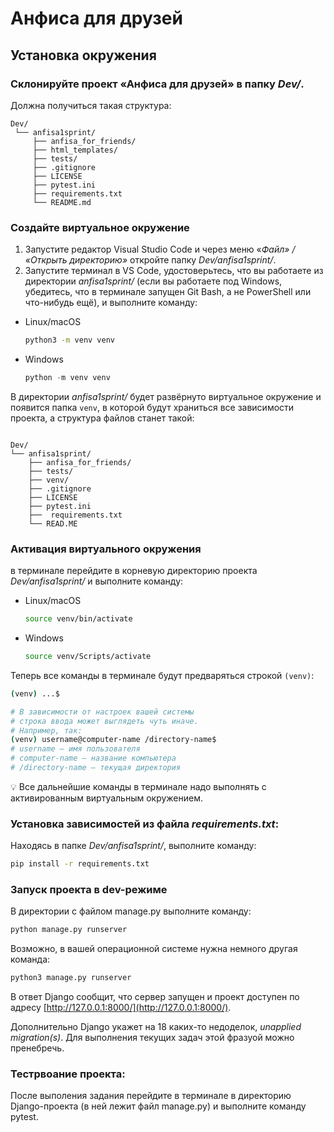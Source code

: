 # Анфиса для друзей

## Установка окружения 
### Склонируйте проект «Анфиса для друзей» в папку *Dev/*.

Должна получиться такая структура:

```
Dev/
 └── anfisa1sprint/
     ├── anfisa_for_friends/
     ├── html_templates/
     ├── tests/
     ├── .gitignore
     ├── LICENSE
     ├── pytest.ini  
     ├── requirements.txt
     └── README.md
```

### Создайте виртуальное окружение

1. Запустите редактор Visual Studio Code и через меню «*Файл» / «Открыть директорию»* откройте папку *Dev/anfisa1sprint/*. 
2. Запустите терминал в VS Code, удостоверьтесь, что вы работаете из директории *anfisa1sprint/* (если вы работаете под Windows, убедитесь, что в терминале запущен Git Bash, а не PowerShell или что-нибудь ещё), и выполните команду:
- Linux/macOS
    
    ```bash
    python3 -m venv venv
    ```
    
- Windows
    
    ```python
    python -m venv venv
    ```
   
В директории *anfisa1sprint/* будет развёрнуто виртуальное окружение и появится папка `venv`, в которой будут храниться все зависимости проекта, а структура файлов станет такой:

```

Dev/
└── anfisa1sprint/
    ├── anfisa_for_friends/
    ├── tests/
    ├── venv/   
    ├── .gitignore
    ├── LICENSE
    ├── pytest.ini  
    ├──  requirements.txt
    └── READ.ME
```

### Активация виртуального окружения
в терминале перейдите в корневую директорию проекта *Dev/anfisa1sprint/* и выполните команду:
- Linux/macOS
    
    ```bash
    source venv/bin/activate
    ```
    
- Windows
    
    ```bash
    source venv/Scripts/activate
    ```
    

Теперь все команды в терминале будут предваряться строкой `(venv)`:

```bash
(venv) ...$

# В зависимости от настроек вашей системы 
# строка ввода может выглядеть чуть иначе.
# Например, так:
(venv) username@computer-name /directory-name$
# username — имя пользователя
# computer-name — название компьютера
# /directory-name — текущая директория
```


💡 Все дальнейшие команды в терминале надо выполнять с активированным виртуальным окружением.

### Установка зависимостей из файла *requirements.txt*:
Находясь в папке *Dev/anfisa1sprint/*, выполните команду:

```bash
pip install -r requirements.txt
```

### Запуск проекта в dev-режиме

    
В директории с файлом manage.py выполните команду: 

```bash
python manage.py runserver
```

Возможно, в вашей операционной системе нужна немного другая команда:

```bash
python3 manage.py runserver
```

В ответ Django сообщит, что сервер запущен и проект доступен по адресу [http://127.0.0.1:8000/](http://127.0.0.1:8000/). 

Дополнительно Django укажет на 18 каких-то недоделок, *unapplied migration(s)*. Для 
выполнения текущих задач этой фразуой можно пренебречь.


### Тестрвоание проекта:

После выполения задания перейдите в терминале в директорию Django-проекта (в ней лежит файл manage.py) и выполните команду pytest. 
